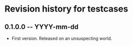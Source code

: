 # Revision history for testcases

## 0.1.0.0 -- YYYY-mm-dd

* First version. Released on an unsuspecting world.
